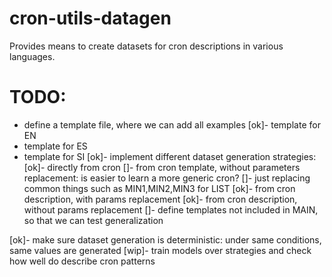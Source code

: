 # cron-utils-datagen
Provides means to create datasets for cron descriptions in various languages.


# TODO:
 - define a template file, where we can add all examples
  [ok]- template for EN
  - template for ES
  - template for SI
 [ok]- implement different dataset generation strategies:
  [ok]- directly from cron
  []- from cron template, without parameters replacement: is easier to learn a more generic cron?
  []- just replacing common things such as MIN1,MIN2,MIN3 for LIST
  [ok]- from cron description, with params replacement
  [ok]- from cron description, without params replacement
 []- define templates not included in MAIN, so that we can test generalization

 [ok]- make sure dataset generation is deterministic: under same conditions, same values are generated
 [wip]- train models over strategies and check how well do describe cron patterns